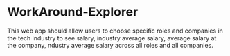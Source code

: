 # WorkAround-Explorer
This web app should allow users to choose specific roles and companies in the tech industry to see salary, industry average salary, average salary at the company, ndustry average salary across all roles and all companies.
